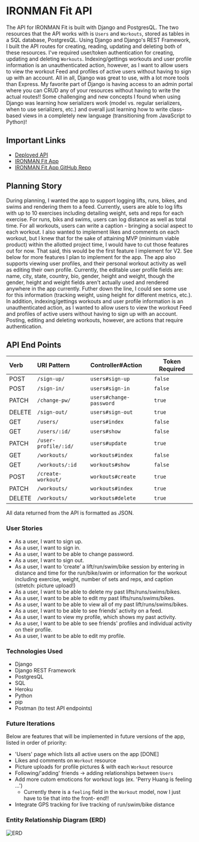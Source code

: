 # IRONMAN Fit API

The API for IRONMAN Fit is built with Django and PostgresQL. The two resources that the API works with is `Users` and `Workouts`, stored as tables in a SQL database, PostgresQL. Using Django and Django's REST Framework, I built the API routes for creating, reading, updating and deleting both of these resources. I've required user/token authentication for creating, updating and deleting `Workouts`. Indexing/gettings workouts and user profile information is an unauthenticated action, however, as I want to allow users to view the workout Feed and profiles of active users without having to sign up with an account. All in all, Django was great to use, with a lot more tools than Express. My favorite part of Django is having access to an admin portal where you can CRUD any of your resources without having to write the actual routes!! Some challenging and new concepts I found when using Django was learning how serializers work (model vs. regular serializers, when to use serializers, etc.) and overall just learning how to write class-based views in a completely new language (transitioning from JavaScript to Python)!

## Important Links

- [Deployed API](https://ironman-api.herokuapp.com/)
- [IRONMAN Fit App](https://perryfhuang.github.io/ironman-fit-client/)
- [IRONMAN Fit App GitHub Repo](https://github.com/perryfhuang/ironman-fit-client)


## Planning Story

During planning, I wanted the app to support logging lifts, runs, bikes, and swims and rendering them to a feed. Currently, users are able to log lifts with up to 10 exercises including detailing weight, sets and reps for each exercise. For runs, biks and swims, users can log distance as well as total time. For all workouts, users can write a caption - bringing a social aspect to each workout. I also wanted to implement likes and comments on each workout, but I knew that for the sake of attaining MVP (minimum viable product) within the allotted project time, I would have to cut those features out for now. That said, this would be the first feature I implement for V2. See below for more features I plan to implement for the app. The app also supports viewing user profiles, and their personal workout activity as well as editing their own profile. Currently, the editable user profile fields are: name, city, state, country, bio, gender, height and weight, though the gender, height and weight fields aren't actually used and rendered anywhere in the app currently. Futher down the line, I could see some use for this information (tracking weight, using height for different metrics, etc.). In addition, indexing/gettings workouts and user profile information is an unauthenticated action, as I wanted to allow users to view the workout Feed and profiles of active users without having to sign up with an account. Posting, editing and deleting workouts, however, are actions that require authentication.

## API End Points

| Verb   | URI Pattern          | Controller#Action       |  Token Required |
|:-------|:---------------------|:------------------------|-----------------|
| POST   | `/sign-up/`          | `users#sign-up`         |   `false`       |     
| POST   | `/sign-in/`          | `users#sign-in`         |   `false`       |
| PATCH  | `/change-pw/`        | `users#change-password` |   `true`        |
| DELETE | `/sign-out/`         | `users#sign-out`        |   `true`        |
| GET    | `/users/`            | `users#index`           |   `false`       |
| GET    | `/users/:id/`        | `users#show`            |   `false`       |
| PATCH  | `/user-profile/:id/` | `users#update`          |   `true`        |
| GET    | `/workouts/`         | `workouts#index`        |   `false`       |
| GET    | `/workouts/:id`      | `workouts#show`         |   `false`       |
| POST   | `/create-workout/`   | `workouts#create`       |   `true`        |
| PATCH  | `/workouts/`         | `workouts#index`        |   `true`        |
| DELETE | `/workouts/`         | `workouts#delete`       |   `true`        |


All data returned from the API is formatted as JSON.

### User Stories

- As a user, I want to sign up.
- As a user, I want to sign in.
- As a user, I want to be able to change password.
- As a user, I want to sign out.
- As a user, I want to ‘create’ a lift/run/swim/bike session by entering in distance and time for the run/bike/swim or information for the workout including exercise, weight, number of sets and reps, and caption (stretch: picture upload!)
- As a user, I want to be able to delete my past lifts/runs/swims/bikes.
- As a user, I want to be able to edit my past lifts/runs/swims/bikes.
- As a user, I want to be able to view all of my past lift/runs/swims/bikes.
- As a user, I want to be able to see friends’ activity on a feed.
- As a user, I want to view my profile, which shows my past activity.
- As a user, I want to be able to see friends' profiles and individual activity on their profile.
- As a user, I want to be able to edit my profile.

### Technologies Used

- Django
- Django REST Framework
- PostgresQL
- SQL
- Heroku
- Python
- pip
- Postman (to test API endpoints)

### Future Iterations

Below are features that will be implemented in future versions of the app, listed in order of priority:

- 'Users' page which lists all active users on the app [DONE]
- Likes and comments on `Workout` resource
- Picture uploads for profile pictures & with each `Workout` resource
- Following/'adding' friends -> adding relationships between `Users`
- Add more cutom emoticons for workout logs (ex. 'Perry Huang is feeling ...') 
  - Currently there is a `feeling` field in the `Workout` model, now I just have to tie that into the front-    end!!
- Integrate GPS tracking for live tracking of run/swim/bike distance

### Entity Relationship Diagram (ERD)
![ERD](https://i.imgur.com/DgU9UBE.jpg)
